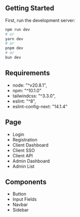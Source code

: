 
## Getting Started

First, run the development server:

```bash
npm run dev
# or
yarn dev
# or
pnpm dev
# or
bun dev
```
## Requirements
- node: "^v20.8.1",
- npm: "^10.1.0"
- tailwindcss: "^3.3.0",
- eslint: "^8",
- eslint-config-next: "14.1.4"

## Page
- Login
- Registration
- Client Dashboard
- Client SSO
- Client API
- Admin Dashboard
- Admin List

## Components
- Button
- Input Fields
- Navbar
- Sidebar